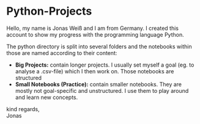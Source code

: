 # Python-Projects

Hello, my name is Jonas Weiß and I am from Germany. 
I created this account to show my progress with the programming language Python.

The python directory is split into several folders and the notebooks within those are named according to their content:
* <b>Big Projects:</b> contain longer projects. I usually set myself a goal (eg. to analyse a .csv-file) which I then work on. Those notebooks are structured
* <b>Small Notebooks (Practice):</b> contain smaller notebooks. They are mostly not goal-specific and unstructured. I use them to play around and learn new concepts.

<p>kind regards,<br>
Jonas
<p>
